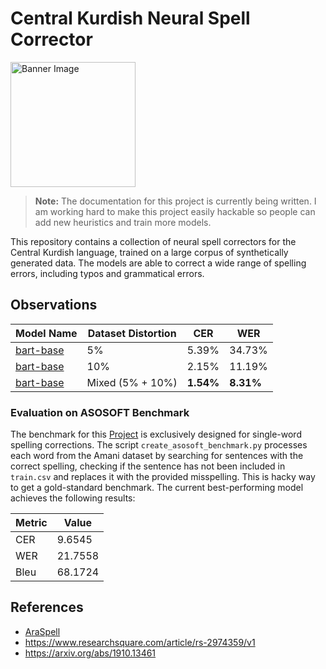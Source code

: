 # Central Kurdish Neural Spell Corrector 
<img src="https://www.razhan.ai/_next/image?url=/static/images/projects/spell-checker.webp&w=1200&q=75" alt="Banner Image" height="200">

> **Note:** The documentation for this project is currently being written. I am working hard to make this project easily hackable so people can add new heuristics and train more models.

This repository contains a collection of neural spell correctors for the Central Kurdish language, trained on a large corpus of synthetically generated data. The models are able to correct a wide range of spelling errors, including typos and grammatical errors.



## Observations
| Model Name                                                       | Dataset Distortion| CER   | WER   |
|------------------------------------------------------------------|-------------------|-------|-------|
| [bart-base](razhan/bart-kurd-spell-base-05)  | 5%                | 5.39% | 34.73% |
| [bart-base](razhan/bart-kurd-spell-base-05)  | 10%               | 2.15% | 11.19% |
| [bart-base](https://huggingface.co/razhan/bart-kurd-spell-base-05_10)  | Mixed (5% + 10%)  | **1.54%** | **8.31%** |


### Evaluation on ASOSOFT Benchmark
The benchmark for this [Project](https://github.com/AsoSoft/Central-Kurdish-Spelling-dataset) is exclusively designed for single-word spelling corrections. The script `create_asosoft_benchmark.py` processes each word from the Amani dataset by searching for sentences with the correct spelling, checking if the sentence has not been included in `train.csv` and replaces it with the provided misspelling. This is hacky way to get a gold-standard benchmark. The current best-performing model achieves the following results:

| Metric   | Value  |
|----------|--------|
| CER      | 9.6545 |
| WER      | 21.7558|
| Bleu     | 68.1724|


## References
- [AraSpell](https://github.com/msalhab96/AraSpell/)
- https://www.researchsquare.com/article/rs-2974359/v1
- https://arxiv.org/abs/1910.13461
